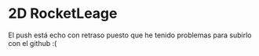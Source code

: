 # 2D RocketLeage
El push está echo con retraso puesto que he tenido problemas para subirlo con el github :(
